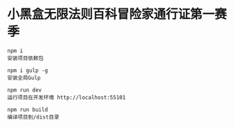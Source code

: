 # 小黑盒无限法则百科冒险家通行证第一赛季

```
npm i
安装项目依赖包

npm i gulp -g
安装全局Gulp

npm run dev
运行项目在开发环境 http://localhost:55101

npm run build
编译项目到/dist目录
```